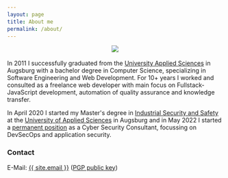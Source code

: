 ```yaml
---
layout: page
title: About me
permalink: /about/
---
```


<div style="text-align:center;">
    <a href="javascript:;" id="launcher">
        <img src="/images/me/me0.jpg" class="selfie-about">
    </a>
</div>

In 2011 I successfully graduated from the <a target="_blank" href="https://www.hs-augsburg.de/">University Applied Sciences</a> in Augsburg with a bachelor degree in Computer Science, specializing in Software Engineering and Web Development. For 10+ years I worked and consulted as a freelance web developer with main focus on Fullstack-JavaScript development, automation of quality assurance and knowledge transfer.

In April 2020 I started my Master's degree in <a href="https://www.hs-augsburg.de/en/Electrical-Engineering/Industrial-Security-and-Safety-MSc.html" target=_blank>Industrial Security and Safety</a> at the <a target="_blank" href="https://www.hs-augsburg.de/">University of Applied Sciences</a> in Augsburg and in May 2022 I started a <a target="_blank" href="https://www.secure-io.de/">permanent position</a> as a Cyber Security Consultant, focussing on DevSecOps and application security.

<!--
I particularly value quality assurance methods like test-driven development, code reviews, the use of version control or tools for static code analysis. Furthermore, I am a convinced user of open source software and <a target="_blank" href="https://github.com/mwager/">engage myself</a> in this area as well, if my time allows it.
-->

<div style="display:none">
    <div class="fancy-images-in-grid pure-g">
        <div class="pure-u-1-3">
            <a href="/images/me/master.jpg" class="fancybox" rel="me-images">
                <img src="/images/me/master.jpg" />
            </a>
        </div>
				<div class="pure-u-1-3">
            <a href="/images/me/me0.jpg" class="fancybox" rel="me-images">
                <img src="/images/me/me0.jpg" />
            </a>
        </div>
        <div class="pure-u-1-3">
            <a href="/images/me/me1.jpg" class="fancybox" rel="me-images">
                <img src="/images/me/me1.jpg" />
            </a>
        </div>
        <div class="pure-u-1-3">
            <a href="/images/me/me2.jpg" class="fancybox" rel="me-images">
                <img src="/images/me/me2.jpg" />
            </a>
        </div>
    </div>
    <div class="fancy-images-in-grid pure-g">
        <div class="pure-u-1-3">
            <a href="/images/me/me3.jpg" class="fancybox" rel="me-images">
                <img src="/images/me/me3.jpg" />
            </a>
        </div>
        <div class="pure-u-1-3">
            <a href="/images/me/me4.jpg" class="fancybox" rel="me-images">
                <img src="/images/me/me4.jpg" />
            </a>
        </div>
        <div class="pure-u-1-3">
            <a href="/images/me/me5.jpg" class="fancybox" rel="me-images">
                <img src="/images/me/me5.jpg" />
            </a>
        </div>
    </div>
</div>

<script>
document.addEventListener("DOMContentLoaded", function(event) {
  $("#launcher").on("click", function() {
      console.log($(".fancybox"));
        $(".fancybox").eq(0).trigger("click");
    });
});
</script>

### Contact

<!-- Good software is usually created in small, motivated teams. I love doing what I do. Interested in working with me? Don't hesitate to send me an email. -->

E-Mail: <a href="mailto:{{ site.email }}">{{ site.email }}</a> (<a href="/assets/mwager.asc">PGP public key</a>)<br/>
